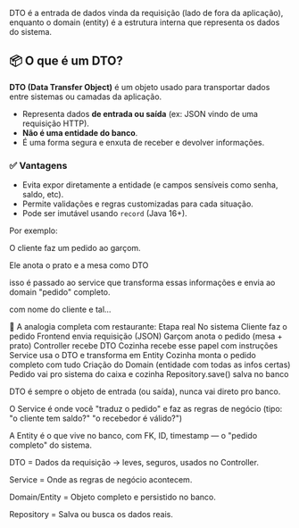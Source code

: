 DTO é a entrada de dados vinda da requisição (lado de fora da aplicação), enquanto o domain (entity) é a estrutura interna que representa os dados do sistema.


## 📦 O que é um DTO?

**DTO (Data Transfer Object)** é um objeto usado para transportar dados entre sistemas ou camadas da aplicação.

- Representa dados **de entrada ou saída** (ex: JSON vindo de uma requisição HTTP).
- **Não é uma entidade do banco**.
- É uma forma segura e enxuta de receber e devolver informações.

### ✅ Vantagens
- Evita expor diretamente a entidade (e campos sensíveis como senha, saldo, etc).
- Permite validações e regras customizadas para cada situação.
- Pode ser imutável usando `record` (Java 16+).

Por exemplo:

O cliente faz um pedido ao garçom.

Ele anota o prato e a mesa como DTO

isso é passado ao service que transforma essas informações e envia ao domain "pedido" completo.

com nome do cliente e tal...

🧠 A analogia completa com restaurante:
Etapa real	No sistema
Cliente faz o pedido	Frontend envia requisição (JSON)
Garçom anota o pedido (mesa + prato)	Controller recebe DTO
Cozinha recebe esse papel com instruções	Service usa o DTO e transforma em Entity
Cozinha monta o pedido completo com tudo	Criação do Domain (entidade com todas as infos certas)
Pedido vai pro sistema do caixa e cozinha	Repository.save() salva no banco

DTO é sempre o objeto de entrada (ou saída), nunca vai direto pro banco.

O Service é onde você "traduz o pedido" e faz as regras de negócio (tipo: "o cliente tem saldo?" "o recebedor é válido?")

A Entity é o que vive no banco, com FK, ID, timestamp — o "pedido completo" do sistema.


DTO = Dados da requisição → leves, seguros, usados no Controller.

Service = Onde as regras de negócio acontecem.

Domain/Entity = Objeto completo e persistido no banco.

Repository = Salva ou busca os dados reais.
